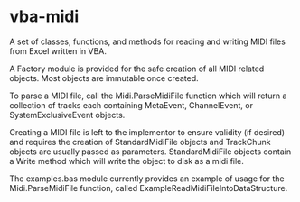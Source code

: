 # vba-midi
A set of classes, functions, and methods for reading and writing MIDI files from Excel written in VBA.

A Factory module is provided for the safe creation of all MIDI related objects. Most objects are immutable once created.

To parse a MIDI file, call the Midi.ParseMidiFile function which will return a collection of tracks each containing MetaEvent, ChannelEvent, or SystemExclusiveEvent objects. 

Creating a MIDI file is left to the implementor to ensure validity (if desired) and requires the creation of StandardMidiFile objects and TrackChunk objects are usually passed as parameters. StandardMidiFile objects contain a Write method which will write the object to disk as a midi file.

The examples.bas module currently provides an example of usage for the Midi.ParseMidiFile function, called ExampleReadMidiFileIntoDataStructure.
